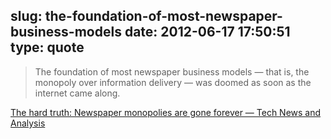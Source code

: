 slug: the-foundation-of-most-newspaper-business-models
date: 2012-06-17 17:50:51
type: quote
---

> The foundation of most newspaper business models — that is, the monopoly over information delivery — was doomed as soon as the internet came along.

[The hard truth: Newspaper monopolies are gone forever — Tech News and Analysis](http://gigaom.com/2012/06/15/the-hard-truth-newspaper-monopolies-are-gone-forever/)
